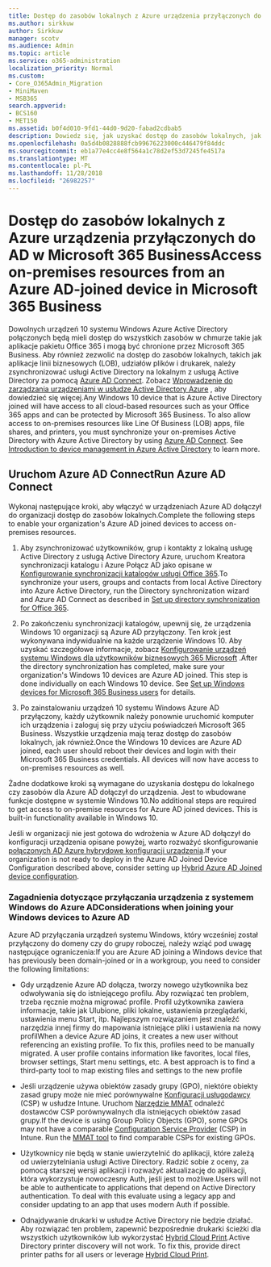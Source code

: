 ```yaml
---
title: Dostęp do zasobów lokalnych z Azure urządzenia przyłączonych do AD w Microsoft 365 Business
ms.author: sirkkuw
author: Sirkkuw
manager: scotv
ms.audience: Admin
ms.topic: article
ms.service: o365-administration
localization_priority: Normal
ms.custom:
- Core_O365Admin_Migration
- MiniMaven
- MSB365
search.appverid:
- BCS160
- MET150
ms.assetid: b0f4d010-9fd1-44d0-9d20-fabad2cdbab5
description: Dowiedz się, jak uzyskać dostęp do zasobów lokalnych, jak linia biznesowych aplikacji, udziałów plików i drukarek z usługi Active Directory Azure dołączył do urządzenia systemu Windows 10.
ms.openlocfilehash: 0a5d4b0828888fcb99676223000c446479f84ddc
ms.sourcegitcommit: eb1a77e4cc4e8f564a1c78d2ef53d7245fe4517a
ms.translationtype: MT
ms.contentlocale: pl-PL
ms.lasthandoff: 11/28/2018
ms.locfileid: "26982257"
---
```

# <a name="access-on-premises-resources-from-an-azure-ad-joined-device-in-microsoft-365-business"></a><span data-ttu-id="be693-103">Dostęp do zasobów lokalnych z Azure urządzenia przyłączonych do AD w Microsoft 365 Business</span><span class="sxs-lookup"><span data-stu-id="be693-103">Access on-premises resources from an Azure AD-joined device in Microsoft 365 Business</span></span>

<span data-ttu-id="be693-p101">Dowolnych urządzeń 10 systemu Windows Azure Active Directory połączonych będą mieli dostęp do wszystkich zasobów w chmurze takie jak aplikacje pakietu Office 365 i mogą być chronione przez Microsoft 365 Business. Aby również zezwolić na dostęp do zasobów lokalnych, takich jak aplikacje linii biznesowych (LOB), udziałów plików i drukarek, należy zsynchronizować usługi Active Directory na lokalnym z usługą Active Directory za pomocą [Azure AD Connect](https://docs.microsoft.com/en-us/azure/active-directory/connect/active-directory-aadconnect). Zobacz [Wprowadzenie do zarządzania urządzeniami w usłudze Active Directory Azure](https://docs.microsoft.com/en-us/azure/active-directory/device-management-introduction) , aby dowiedzieć się więcej.</span><span class="sxs-lookup"><span data-stu-id="be693-p101">Any Windows 10 device that is Azure Active Directory joined will have access to all cloud-based resources such as your Office 365 apps and can be protected by Microsoft 365 Business. To also allow access to on-premises resources like Line Of Business (LOB) apps, file shares, and printers, you must synchronize your on-premises Active Directory with Azure Active Directory by using [Azure AD Connect](https://docs.microsoft.com/en-us/azure/active-directory/connect/active-directory-aadconnect). See [Introduction to device management in Azure Active Directory](https://docs.microsoft.com/en-us/azure/active-directory/device-management-introduction) to learn more.</span></span> 
  
## <a name="run-azure-ad-connect"></a><span data-ttu-id="be693-107">Uruchom Azure AD Connect</span><span class="sxs-lookup"><span data-stu-id="be693-107">Run Azure AD Connect</span></span>

<span data-ttu-id="be693-108">Wykonaj następujące kroki, aby włączyć w urządzeniach Azure AD dołączył do organizacji dostęp do zasobów lokalnych.</span><span class="sxs-lookup"><span data-stu-id="be693-108">Complete the following steps to enable your organization's Azure AD joined devices to access on-premises resources.</span></span>
  
1. <span data-ttu-id="be693-109">Aby zsynchronizować użytkowników, grup i kontakty z lokalną usługę Active Directory z usługą Active Directory Azure, uruchom Kreatora synchronizacji katalogu i Azure Połącz AD jako opisane w [Konfigurowanie synchronizacji katalogów usługi Office 365](https://support.office.com/article/1b3b5318-6977-42ed-b5c7-96fa74b08846).</span><span class="sxs-lookup"><span data-stu-id="be693-109">To synchronize your users, groups and contacts from local Active Directory into Azure Active Directory, run the Directory synchronization wizard and Azure AD Connect as described in [Set up directory synchronization for Office 365](https://support.office.com/article/1b3b5318-6977-42ed-b5c7-96fa74b08846).</span></span>
    
2. <span data-ttu-id="be693-p102">Po zakończeniu synchronizacji katalogów, upewnij się, że urządzenia Windows 10 organizacji są Azure AD przyłączony. Ten krok jest wykonywana indywidualnie na każde urządzenie Windows 10. Aby uzyskać szczegółowe informacje, zobacz [Konfigurowanie urządzeń systemu Windows dla użytkowników biznesowych 365 Microsoft](set-up-windows-devices.md) .</span><span class="sxs-lookup"><span data-stu-id="be693-p102">After the directory synchronization has completed, make sure your organization's Windows 10 devices are Azure AD joined. This step is done individually on each Windows 10 device. See [Set up Windows devices for Microsoft 365 Business users](set-up-windows-devices.md) for details.</span></span> 
    
3. <span data-ttu-id="be693-p103">Po zainstalowaniu urządzeń 10 systemu Windows Azure AD przyłączony, każdy użytkownik należy ponownie uruchomić komputer ich urządzenia i zaloguj się przy użyciu poświadczeń Microsoft 365 Business. Wszystkie urządzenia mają teraz dostęp do zasobów lokalnych, jak również.</span><span class="sxs-lookup"><span data-stu-id="be693-p103">Once the Windows 10 devices are Azure AD joined, each user should reboot their devices and login with their Microsoft 365 Business credentials. All devices will now have access to on-premises resources as well.</span></span>
    
<span data-ttu-id="be693-p104">Żadne dodatkowe kroki są wymagane do uzyskania dostępu do lokalnego czy zasobów dla Azure AD dołączył do urządzenia. Jest to wbudowane funkcje dostępne w systemie Windows 10.</span><span class="sxs-lookup"><span data-stu-id="be693-p104">No additional steps are required to get access to on-premise resources for Azure AD joined devices. This is built-in functionality available in Windows 10.</span></span> 
  
<span data-ttu-id="be693-117">Jeśli w organizacji nie jest gotowa do wdrożenia w Azure AD dołączył do konfiguracji urządzenia opisane powyżej, warto rozważyć skonfigurowanie [połączonych AD Azure hybrydowe konfiguracji urządzenia](manage-windows-devices.md).</span><span class="sxs-lookup"><span data-stu-id="be693-117">If your organization is not ready to deploy in the Azure AD Joined Device Configuration described above, consider setting up [Hybrid Azure AD Joined device configuration](manage-windows-devices.md).</span></span>
  
### <a name="considerations-when-joining-your-windows-devices-to-azure-ad"></a><span data-ttu-id="be693-118">Zagadnienia dotyczące przyłączania urządzenia z systemem Windows do Azure AD</span><span class="sxs-lookup"><span data-stu-id="be693-118">Considerations when joining your Windows devices to Azure AD</span></span>

<span data-ttu-id="be693-119">Azure AD przyłączania urządzeń systemu Windows, który wcześniej został przyłączony do domeny czy do grupy roboczej, należy wziąć pod uwagę następujące ograniczenia:</span><span class="sxs-lookup"><span data-stu-id="be693-119">If you are Azure AD joining a Windows device that has previously been domain-joined or in a workgroup, you need to consider the following limitations:</span></span>
  
- <span data-ttu-id="be693-p105">Gdy urządzenie Azure AD dołącza, tworzy nowego użytkownika bez odwoływania się do istniejącego profilu. Aby rozwiązać ten problem, trzeba ręcznie można migrować profile. Profil użytkownika zawiera informacje, takie jak Ulubione, pliki lokalne, ustawienia przeglądarki, ustawienia menu Start, itp. Najlepszym rozwiązaniem jest znaleźć narzędzia innej firmy do mapowania istniejące pliki i ustawienia na nowy profil</span><span class="sxs-lookup"><span data-stu-id="be693-p105">When a device Azure AD joins, it creates a new user without referencing an existing profile. To fix this, profiles need to be manually migrated. A user profile contains information like favorites, local files, browser settings, Start menu settings, etc. A best approach is to find a third-party tool to map existing files and settings to the new profile</span></span>
    
- <span data-ttu-id="be693-p106">Jeśli urządzenie używa obiektów zasady grupy (GPO), niektóre obiekty zasad grupy może nie mieć porównywalne [Konfiguracji usługodawcy](https://docs.microsoft.com/windows/configuration/provisioning-packages/how-it-pros-can-use-configuration-service-providers) (CSP) w usłudze Intune. Uruchom [Narzędzie MMAT](https://www.microsoft.com/download/details.aspx?id=45520) odnaleźć dostawców CSP porównywalnych dla istniejących obiektów zasad grupy.</span><span class="sxs-lookup"><span data-stu-id="be693-p106">If the device is using Group Policy Objects (GPO), some GPOs may not have a comparable [Configuration Service Provider](https://docs.microsoft.com/windows/configuration/provisioning-packages/how-it-pros-can-use-configuration-service-providers) (CSP) in Intune. Run the [MMAT tool](https://www.microsoft.com/download/details.aspx?id=45520) to find comparable CSPs for existing GPOs.</span></span> 
    
- <span data-ttu-id="be693-p107">Użytkownicy nie będą w stanie uwierzytelnić do aplikacji, które zależą od uwierzytelniania usługi Active Directory. Radzić sobie z oceny, za pomocą starszej wersji aplikacji i rozważyć aktualizację do aplikacji, która wykorzystuje nowoczesny Auth, jeśli jest to możliwe.</span><span class="sxs-lookup"><span data-stu-id="be693-p107">Users will not be able to authenticate to applications that depend on Active Directory authentication. To deal with this evaluate using a legacy app and consider updating to an app that uses modern Auth if possible.</span></span>
    
- <span data-ttu-id="be693-p108">Odnajdywanie drukarki w usłudze Active Directory nie będzie działać. Aby rozwiązać ten problem, zapewnić bezpośrednie drukarki ścieżki dla wszystkich użytkowników lub wykorzystać [Hybrid Cloud Print](https://docs.microsoft.com/windows-server/administration/hybrid-cloud-print/hybrid-cloud-print-deploy).</span><span class="sxs-lookup"><span data-stu-id="be693-p108">Active Directory printer discovery will not work. To fix this, provide direct printer paths for all users or leverage [Hybrid Cloud Print](https://docs.microsoft.com/windows-server/administration/hybrid-cloud-print/hybrid-cloud-print-deploy).</span></span>
    

